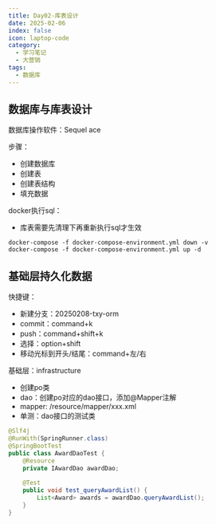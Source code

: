 ```yaml
---
title: Day02-库表设计
date: 2025-02-06
index: false
icon: laptop-code
category:
  - 学习笔记
  - 大营销
tags:
  - 数据库
---
```


## 数据库与库表设计
数据库操作软件：Sequel ace

步骤：
- 创建数据库
- 创建表
- 创建表结构
- 填充数据

docker执行sql：
- 库表需要先清理下再重新执行sql才生效
```shell
docker-compose -f docker-compose-environment.yml down -v
docker-compose -f docker-compose-environment.yml up -d
```

## 基础层持久化数据
快捷键：
- 新建分支：20250208-txy-orm
- commit：command+k
- push：command+shift+k
- 选择：option+shift
- 移动光标到开头/结尾：command+左/右

基础层：infrastructure
- 创建po类
- dao：创建po对应的dao接口，添加@Mapper注解
- mapper: /resource/mapper/xxx.xml
- 单测：dao接口的测试类
```java
@Slf4j
@RunWith(SpringRunner.class)
@SpringBootTest
public class AwardDaoTest {
    @Resource
    private IAwardDao awardDao;
    
    @Test
    public void test_queryAwardList() {
        List<Award> awards = awardDao.queryAwardList();
    }
}
```
